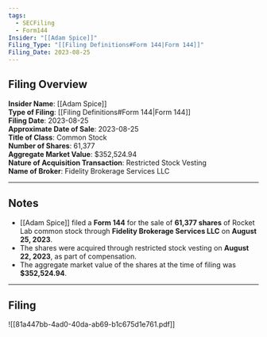 ```yaml
---
tags:
  - SECFiling
  - Form144
Insider: "[[Adam Spice]]"
Filing_Type: "[[Filing Definitions#Form 144|Form 144]]"
Filing_Date: 2023-08-25  
---
```

## Filing Overview

**Insider Name**: [[Adam Spice]]  
**Type of Filing**: [[Filing Definitions#Form 144|Form 144]]  
**Filing Date**: 2023-08-25  
**Approximate Date of Sale**: 2023-08-25  
**Title of Class**: Common Stock  
**Number of Shares**: 61,377  
**Aggregate Market Value**: $352,524.94  
**Nature of Acquisition Transaction**: Restricted Stock Vesting  
**Name of Broker**: Fidelity Brokerage Services LLC  

---
## Notes

- [[Adam Spice]] filed a **Form 144** for the sale of **61,377 shares** of Rocket Lab common stock through **Fidelity Brokerage Services LLC** on **August 25, 2023**.  
- The shares were acquired through restricted stock vesting on **August 22, 2023**, as part of compensation.  
- The aggregate market value of the shares at the time of filing was **$352,524.94**.  

---
## Filing

![[81a447bb-4ad0-40da-ab69-b1c675d1e761.pdf]]
